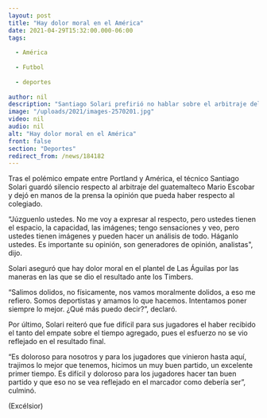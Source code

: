 ```yaml
---
layout: post
title: "Hay dolor moral en el América"
date: 2021-04-29T15:32:00.000-06:00
tags:
  
  - América
  
  - Futbol
  
  - deportes
  
author: nil
description: "Santiago Solari prefirió no hablar sobre el arbitraje del Portland-América y se lo dejó a la prensa"
image: "/uploads/2021/images-2570201.jpg"
video: nil
audio: nil
alt: "Hay dolor moral en el América"
front: false
section: "Deportes"
redirect_from: /news/184182
---
```


Tras el polémico empate entre Portland y América, el técnico Santiago Solari guardó silencio respecto al arbitraje del guatemalteco Mario Escobar y dejó en manos de la prensa la opinión que pueda haber respecto al colegiado.

“Júzguenlo ustedes. No me voy a expresar al respecto, pero ustedes tienen el espacio, la capacidad, las imágenes; tengo sensaciones y veo, pero ustedes tienen imágenes y pueden hacer un análisis de todo. Háganlo ustedes. Es importante su opinión, son generadores de opinión, analistas", dijo.

Solari aseguró que hay dolor moral en el plantel de Las Águilas por las maneras en las que se dio el resultado ante los Timbers.

“Salimos dolidos, no físicamente, nos vamos moralmente dolidos, a eso me refiero. Somos deportistas y amamos lo que hacemos. Intentamos poner siempre lo mejor. ¿Qué más puedo decir?”, declaró.

Por último, Solari reiteró que fue difícil para sus jugadores el haber recibido el tanto del empate sobre el tiempo agregado, pues el esfuerzo no se vio reflejado en el resultado final.

“Es doloroso para nosotros y para los jugadores que vinieron hasta aquí, trajimos lo mejor que tenemos, hicimos un muy buen partido, un excelente primer tiempo. Es difícil y doloroso para los jugadores hacer tan buen partido y que eso no se vea reflejado en el marcador como debería ser”, culminó.

(Excélsior)